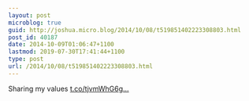 ```yaml
---
layout: post
microblog: true
guid: http://joshua.micro.blog/2014/10/08/t519851402223308803.html
post_id: 40187
date: 2014-10-09T01:06:47+1100
lastmod: 2019-07-30T17:41:44+1100
type: post
url: /2014/10/08/t519851402223308803.html
---
```

Sharing my values [t.co/tjvmWhG6g...](http://t.co/tjvmWhG6g4)
